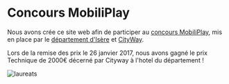 Concours MobiliPlay
===================

Nous avons crée ce site web afin de participer au [concours MobiliPlay](http://www.mobiliplay.fr/), mis en place par le [département d'Isère](https://www.isere.fr/) et [CityWay](http://www.cityway.fr/).

Lors de la remise des prix le 26 janvier 2017, nous avons gagné le prix Technique de 2000&euro; décerné par Cityway à l'hotel du département !

![laureats](/static/img/winners.png)
